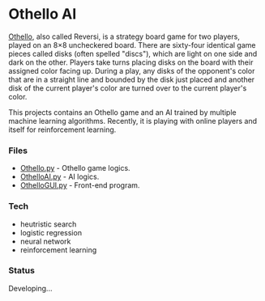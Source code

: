# Othello AI

[Othello][wiki1], also called Reversi, is a strategy board game for two players, played on an 8×8 uncheckered board. There are sixty-four identical game pieces called disks (often spelled "discs"), which are light on one side and dark on the other. Players take turns placing disks on the board with their assigned color facing up. During a play, any disks of the opponent's color that are in a straight line and bounded by the disk just placed and another disk of the current player's color are turned over to the current player's color.

This projects contains an Othello game and an AI trained by multiple machine learning algorithms. Recently, it is playing with online players and itself for reinforcement learning. 

### Files
* [Othello.py] - Othello game logics.
* [OthelloAI.py] - AI logics.
* [OthelloGUI.py] - Front-end program.

### Tech
* heutristic search
* logistic regression
* neural network
* reinforcement learning

### Status
Developing...

[wiki1]: <https://en.wikipedia.org/wiki/Reversi>
[Othello.py]: <https://github.com/mychaint/othello-ai/blob/master/Othello.py>
[OthelloAI.py]: <https://github.com/mychaint/othello-ai/blob/master/OthelloAI.py>
[OthelloGUI.py]: <https://github.com/mychaint/othello-ai/blob/master/OthelloGUI.py>
